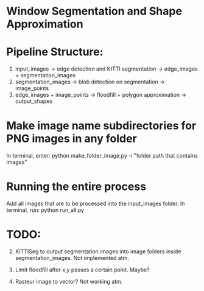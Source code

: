 # Window Segmentation and Shape Approximation

# Pipeline Structure:

1. input_images -> edge detection and KITTI segmentation -> edge_images + segmentation_images
2. segmentation_images -> blob detection on segmentation -> image_points
3. edge_images + image_points -> floodfill + polygon approximation -> output_shapes

# Make image name subdirectories for PNG images in any folder

In terminal, enter: python make_folder_image.py -i "folder path that contains images"

# Running the entire process

Add all images that are to be processed into the input_images folder.
In terminal, run: python run_all.py

# TODO:

2. KITTISeg to output segmentation images into image folders inside segmentation_images. Not implemented atm.

5. Limit floodfill after x,y passes a certain point. Maybe? 

7. Rasteur image to vector? Not working atm.

